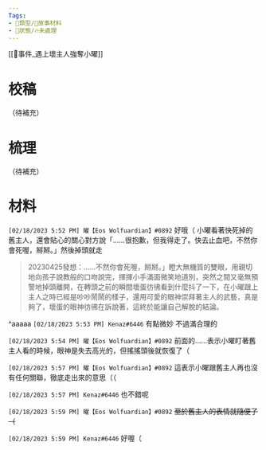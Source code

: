 ```yaml
---
Tags:
- 📎類型/🧱故事材料
- 📎狀態/🔥未處理
---
```

[[📄事件_遇上壞主人強奪小曜]]
# 校稿
（待補充）

# 梳理
（待補充）

# 材料
`[02/18/2023 5:52 PM] 曜【Eos Wolfuardian】#0892`
好哦（
小曜看著快死掉的舊主人，還會貼心的關心對方說「……很抱歉，但我得走了。快去止血吧，不然你會死喔，掰掰。」然後掉頭就走

>20230425發想：……不然你會死喔，掰掰。」瞪大無機質的雙眼，用親切地向孩子說教般的口吻說完，揮揮小手滿面微笑地道別，突然之間又毫無預警地掉頭離開，在轉頭之前的瞬間壞蛋彷彿看到什麼抖了一下，在小曜跟上主人之時已經是吵吵鬧鬧的樣子，還用可愛的眼神崇拜著主人的武藝，真是夠了，壞蛋的眼神彷彿在訴說著，這終於能讓自己解脫的結論。

^aaaaa
`[02/18/2023 5:53 PM] Kenaz#6446`
有點微妙 不過滿合理的


`[02/18/2023 5:54 PM] 曜【Eos Wolfuardian】#0892`
前面的……表示小曜盯著舊主人看的時候，眼神是失去高光的，但搖搖頭後就恢復了（


`[02/18/2023 5:57 PM] 曜【Eos Wolfuardian】#0892`
這表示小曜跟舊主人再也沒有任何關聯，徹底走出來的意思（（


`[02/18/2023 5:57 PM] Kenaz#6446`
也不錯呢


`[02/18/2023 5:59 PM] 曜【Eos Wolfuardian】#0892`
~~至於舊主人的表情就隨便了（~~


`[02/18/2023 5:59 PM] Kenaz#6446`
好喔（
